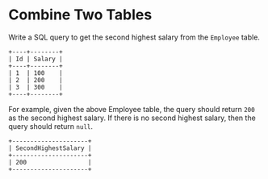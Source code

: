 # Combine Two Tables

Write a SQL query to get the second highest salary from the `Employee` table.

```pseudo
+----+--------+
| Id | Salary |
+----+--------+
| 1  | 100    |
| 2  | 200    |
| 3  | 300    |
+----+--------+
```

For example, given the above Employee table, the query should return `200` as the second highest salary. If there is no second highest salary, then the query should return `null`.

```pseudo
+---------------------+
| SecondHighestSalary |
+---------------------+
| 200                 |
+---------------------+
```